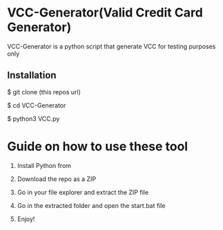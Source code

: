 # VCC-Generator(Valid Credit Card Generator)
VCC-Generator is a python script that generate VCC for testing purposes only<br> 


<h2>Installation</h2>

<p>$ git clone (this repos url)</p>
<p>$ cd VCC-Generator</p>
<p>$ python3 VCC.py</p>

# Guide on how to use these tool
 
1. Install Python from

2. Download the repo as a ZIP

3. Go in your file explorer and extract the ZIP file

4. Go in the extracted folder and open the start.bat file

5. Enjoy!